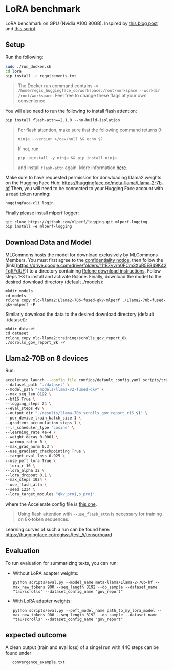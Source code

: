 # LoRA benchmark

LoRA benchmark on GPU (Nvidia A100 80GB). Inspired by [this blog post](https://medium.com/@sourabmangrulkar/falcon-180b-finetuning-using-peft-and-deepspeed-b92643091d99) and [this script](https://github.com/pacman100/DHS-LLM-Workshop/blob/main/chat_assistant/training/train.py).


## Setup

Run the following:
```bash
sudo ./run_docker.sh
cd lora
pip install -r requirements.txt
```

> The Docker run command contains `-v /home/regis_huggingface_co/workspace:/root/workspace --workdir /root/workspace`. Feel free to change these flags at your own convenience.

You will also need to run the following to install flash attention:
```
pip install flash-attn==2.1.0 --no-build-isolation
```

> For flash attention, make sure that the following command returns 0:
> ```
> ninja --version >/dev/null && echo $?
> ```
> If not, run
> ```
> pip uninstall -y ninja && pip install ninja
> ```
> and install `flash-attn` again.
> More information [here](https://github.com/Dao-AILab/flash-attention?tab=readme-ov-file#installation-and-features).

Make sure to have requested permission for donwloading Llama2 weights on the Hugging Face Hub: https://huggingface.co/meta-llama/Llama-2-7b-hf
Then, you will need to be connected to your Hugging Face account with a read token running:
```
huggingface-cli login
```
Finally please install mlperf logger:
```
git clone https://github.com/mlperf/logging.git mlperf-logging
pip install -e mlperf-logging
```
## Download Data and Model
MLCommons hosts the model for download exclusively by MLCommons Members. You must first agree to the [confidentiality notice](https://docs.google.com/forms/d/e/1FAIpQLSc_8VIvRmXM3I8KQaYnKf7gy27Z63BBoI_I1u02f4lw6rBp3g/viewform), then follow the [link[(https://drive.google.com/drive/folders/11tBZvvrh0FCm3XuR5E849K42TqftYdUF)] to a directory containing [Rclone download instructions](https://docs.google.com/document/d/1Yp2T_TsVfg8uEoEv0wa-dGP4R7r1EOHucTvDNWznWzE/edit#heading=h.at8a3matgbrk). Follow steps 1-3 to install and activate Rclone. Finally, download the model to the desired download directory (default ./models):
```
mkdir models
cd models
rclone copy mlc-llama2:Llama2-70b-fused-qkv-mlperf ./Llama2-70b-fused-qkv-mlperf -P
```
Similarly download the data to the desired download directory (default ./dataset):
```
mkdir dataset
cd dataset
rclone copy mlc-llama2:training/scrolls_gov_report_8k ./scrolls_gov_report_8k -P
```

## Llama2-70B on 8 devices

Run:
```bash
accelerate launch --config_file configs/default_config.yaml scripts/train.py \
--dataset_path "./dataset" \
--model_path "/models/llama-v2-fused-qkv" \
--max_seq_len 8192 \
--bf16 True \
--logging_steps 24 \
--eval_steps 48 \
--output_dir "./results/llama-70b_scrolls_gov_report_r16_$1" \
--per_device_train_batch_size 1 \
--gradient_accumulation_steps 1 \
--lr_scheduler_type "cosine" \
--learning_rate 4e-4 \
--weight_decay 0.0001 \
--warmup_ratio 0 \
--max_grad_norm 0.3 \
--use_gradient_checkpointing True \
--target_eval_loss 0.925 \
--use_peft_lora True \
--lora_r 16 \
--lora_alpha 32 \
--lora_dropout 0.1 \
--max_steps 1024 \
--use_flash_attn \
--seed 1234 \
--lora_target_modules "qkv_proj,o_proj"
```
where the Accelerate config file is [this one](https://github.com/regisss/lora/blob/main/configs/default_config.yaml).

> Using flash attention with `--use_flash_attn` is necessary for training on 8k-token sequences.

Learning curves of such a run can be found here: https://huggingface.co/regisss/test_5/tensorboard


## Evaluation

To run evaluation for summarizing texts, you can run:
- Without LoRA adapter weights:
   ```
   python scripts/eval.py --model_name meta-llama/Llama-2-70b-hf --max_new_tokens 900 --seq_length 8192 --do_sample --dataset_name "tau/scrolls" --dataset_config_name "gov_report"
   ```
- With LoRA adapter weights:
   ```
   python scripts/eval.py --peft_model_name path_to_my_lora_model --max_new_tokens 900 --seq_length 8192 --do_sample --dataset_name "tau/scrolls" --dataset_config_name "gov_report"
   ```
## expected outcome

A clean output (train and eval loss) of a singel run with 440 steps can be found under 
```
   convergence_example.txt
```